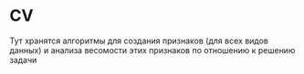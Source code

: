# CV
  Тут хранятся алгоритмы для создания признаков (для всех видов данных) и анализа весомости этих признаков по отношению к решению задачи

